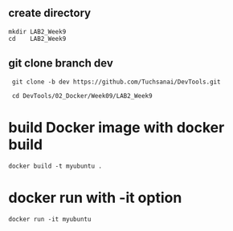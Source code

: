 

## create directory

   
    mkdir LAB2_Week9
    cd    LAB2_Week9
    

## git clone branch dev
    
    
   ```
    git clone -b dev https://github.com/Tuchsanai/DevTools.git
   ```
   
   ```   
    cd DevTools/02_Docker/Week09/LAB2_Week9
   ```




# build Docker image with docker build 

```
docker build -t myubuntu .
```


# docker run with -it option
```
docker run -it myubuntu
```




